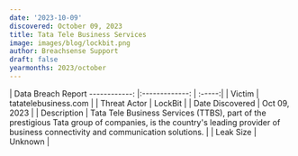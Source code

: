 ```yaml
---
date: '2023-10-09'
discovered: October 09, 2023
title: Tata Tele Business Services
image: images/blog/lockbit.png
author: Breachsense Support
draft: false
yearmonths: 2023/october
---
```



| Data Breach Report
------------:     |:-------------:    | :-----:|
| Victim      | tatatelebusiness.com      | 
| Threat Actor      | LockBit      | 
| Date Discovered      | Oct 09, 2023      | 
| Description      | Tata Tele Business Services (TTBS), part of the prestigious Tata group of companies, is the country's leading provider of business connectivity and communication solutions.      | 
| Leak Size      | Unknown      | 

